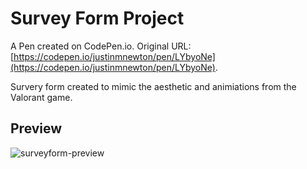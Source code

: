 # Survey Form Project

A Pen created on CodePen.io. Original URL: [https://codepen.io/justinmnewton/pen/LYbyoNe](https://codepen.io/justinmnewton/pen/LYbyoNe).

Survery form created to mimic the aesthetic and animiations from the Valorant game.

## Preview

![surveyform-preview](https://user-images.githubusercontent.com/28316960/216687336-6f4f1d46-94c9-418f-9fe4-2df0411a7f20.png)
